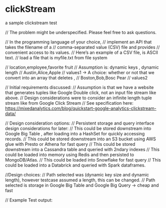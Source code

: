 # clickStream
a sample clickstream test 

//        The problem might be underspecified. Please feel free to ask questions.

//        In the programming language of your choice,
//        implement an API that takes the filename of a
//        comma-separated value (CSV) file and provides
//        convenient access to its values.
//        Here’s an example of a CSV file, is ASCII text.
// load a file that is myfile.txt from file system

// location,employee,favorite fruit // Assumption is: dynamic keys , dynamic length
// Austin,Alice,Apple // values1 -> A choice: whether or not that we convert into an array that deletes ,
// Boston,Bob,Bosc Pear // values2

// Initial requirements discussed:
// Assumption is that we have a website that generates tuples like Google Double click, not an input file stream like above.
// Design considerations were to consider an infinite length tuple stream like from Google Click Stream
// See specification here: https://mixedanalytics.com/blog/quickstart-google-analytics-clickstream-data/

// Design consideration options:
// Persistent storage and query interface design considerations for later:
// This could be stored downstream into Google Big Table , after loading into a HashSet for quickly accessing records.
// This could be stored downstream into an S3 bucket using AWS glue with Presto or Athena for fast query
// This could be stored downstream into a Cassandra table and queried with 2ndary indexes
// This could be loaded into memory using Redis and then persisted to MongoDB/Atlas.
// This could be loaded into Snowflake for fast query
// This could be loaded into a Databrick and queried with Spark dataframes.

//Design choices:
// Path selected was (dynamic key size and dynamic length), however testcase assumed a length, this can be changed.
// Path selected is storage in Google Big Table and Google Big Query -> cheap and fast

// Example Test output:


